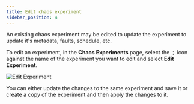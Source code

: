```yaml
---
title: Edit chaos experiment
sidebar_position: 4
---
```


An existing chaos experiment may be edited to update the experiment to update it's metadata, faults, schedule, etc. 

To edit an experiment, in the **Chaos Experiments** page, select the **`⋮`** icon against the name of the experiment you want to edit and select **Edit Experiment**.

![Edit Experiment](./static/edit-experiment/edit-experiment.png)

You can either update the changes to the same experiment and save it or create a copy of the experiment and then apply the changes to it.
